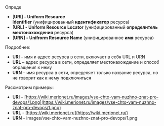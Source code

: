 Опреде
- **[URI] - Uniform Resource Identifier** (унифицированный **идентификатор** ресурса)
- **[URL] - Uniform Resource Locator** (унифицированный **определитель местонахождения** ресурса)
- **[URN] - Unifrorm Resource Name** (унифицированное **имя** ресурса)

Подробнее:
- **URI** – имя и адрес ресурса в сети, включает в себя URL и URN
- **URL** – адрес ресурса в сети, определяет местонахождение и способ обращения к нему
- **URN** – имя ресурса в сети, определяет только название ресурса, но не говорит как к нему подключиться

Рассмотрим примеры:

- **URI** – [https://wiki.merionet.ru/images/vse-chto-vam-nuzhno-znat-pro-devops/1.png](https://wiki.merionet.ru/images/vse-chto-vam-nuzhno-znat-pro-devops/1.png)
- **URL** - [https://wiki.merionet.ru](https://wiki.merionet.ru/)
- **URN** - images/vse-chto-vam-nuzhno-znat-pro-devops/1.png
